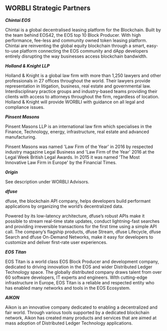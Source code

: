 
## WORBLI Strategic Partners
_**Chintai EOS**_

Chintai is a global decentralised leasing platform for the Blockchain. Built by the team behind EOS42, the EOS top 10 Block Producer. With high performance, fee-less and community owned token leasing platform. Chintai are reinventing the global equity blockchain through a smart, easy-to-use platform connecting the EOS community and dApp developers entirely disrupting the way businesses access blockchain bandwidth.

_**Holland & Knight LLP**_

Holland & Knight is a global law firm with more than 1,250 lawyers and other professionals in 27 offices throughout the world. Their lawyers provide representation in litigation, business, real estate and governmental law. Interdisciplinary practice groups and industry-based teams providing their clients with access to attorneys throughout the firm, regardless of location. Holland & Knight will provide WORBLI with guidance on all legal and compliance issues.

_**Pinsent Masons**_

Pinsent Masons LLP is an international law firm which specialises in the Finance, Technology, energy, infrastructure, real estate and advanced manufacturing.

Pinsent Masons was named 'Law Firm of the Year' in 2016 by respected industry magazine Legal Business and 'Law Firm of the Year' 2016 at the Legal Week British Legal Awards. In 2015 it was named 'The Most Innovative Law Firm in Europe' by the Financial Times.

 
_**0rigin**_

See description under WORBLI Advisors. 

_**dfuse**_

dfuse, the blockchain API company, helps developers build performant applications by organizing the world’s decentralized data.

Powered by its low-latency architecture, dfuse’s robust APIs make it possible to stream real-time state updates, conduct lightning-fast searches and providing irreversible transactions for the first time using a simple API call. The company’s flagship products, dfuse Stream, dfuse Lifecycle, dfuse Search and dfuse On-Demand Networks, make it easy for developers to customize and deliver first-rate user experiences.

_**EOS Titan**_

EOS Titan is a world class EOS Block Producer and development company, dedicated to driving innovation in the EOS and wider Distributed Ledger Technology space. The globally distributed company draws talent from over 60 software developers, IT experts and engineers. WIth cutting-edge infrastructure in Europe, EOS Titan is a reliable and respected entity who has enabled many networks and tools in the EOS Ecosystem.

_**AIKON**_

Aikon is an innovative company dedicated to enabling a decentralized and fair world. Through various tools supported by a dedicated blockchain network, Aikon has created many products and services that are aimed at mass adoption of Distributed Ledger Technology applications.